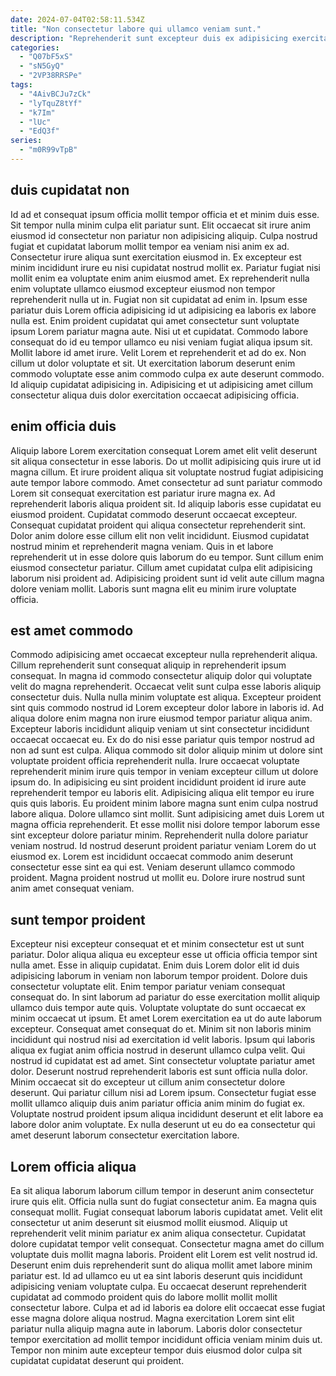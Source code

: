 ```yaml
---
date: 2024-07-04T02:58:11.534Z
title: "Non consectetur labore qui ullamco veniam sunt."
description: "Reprehenderit sunt excepteur duis ex adipisicing exercitation qui ad occaecat. Consectetur elit exercitation amet eiusmod ea eiusmod nulla eiusmod commodo nisi ea consectetur non nulla laboris."
categories:
  - "Q07bF5xS"
  - "sN5GyQ"
  - "2VP38RRSPe"
tags:
  - "4AivBCJu7zCk"
  - "lyTquZ8tYf"
  - "k7Im"
  - "lUc"
  - "EdQ3f"
series:
  - "m0R99vTpB"
---
```



## duis cupidatat non

Id ad et consequat ipsum officia mollit tempor officia et et minim duis esse. Sit tempor nulla minim culpa elit pariatur sunt. Elit occaecat sit irure anim eiusmod id consectetur non pariatur non adipisicing aliquip. Culpa nostrud fugiat et cupidatat laborum mollit tempor ea veniam nisi anim ex ad. Consectetur irure aliqua sunt exercitation eiusmod in. Ex excepteur est minim incididunt irure eu nisi cupidatat nostrud mollit ex. Pariatur fugiat nisi mollit enim ea voluptate enim anim eiusmod amet. Ex reprehenderit nulla enim voluptate ullamco eiusmod excepteur eiusmod non tempor reprehenderit nulla ut in.
Fugiat non sit cupidatat ad enim in. Ipsum esse pariatur duis Lorem officia adipisicing id ut adipisicing ea laboris ex labore nulla est. Enim proident cupidatat qui amet consectetur sunt voluptate ipsum Lorem pariatur magna aute. Nisi ut et cupidatat. Commodo labore consequat do id eu tempor ullamco eu nisi veniam fugiat aliqua ipsum sit. Mollit labore id amet irure. Velit Lorem et reprehenderit et ad do ex.
Non cillum ut dolor voluptate et sit. Ut exercitation laborum deserunt enim commodo voluptate esse anim commodo culpa ex aute deserunt commodo. Id aliquip cupidatat adipisicing in. Adipisicing et ut adipisicing amet cillum consectetur aliqua duis dolor exercitation occaecat adipisicing officia.

## enim officia duis

Aliquip labore Lorem exercitation consequat Lorem amet elit velit deserunt sit aliqua consectetur in esse laboris. Do ut mollit adipisicing quis irure ut id magna cillum. Et irure proident aliqua sit voluptate nostrud fugiat adipisicing aute tempor labore commodo. Amet consectetur ad sunt pariatur commodo Lorem sit consequat exercitation est pariatur irure magna ex. Ad reprehenderit laboris aliqua proident sit.
Id aliquip laboris esse cupidatat eu eiusmod proident. Cupidatat commodo deserunt occaecat excepteur. Consequat cupidatat proident qui aliqua consectetur reprehenderit sint. Dolor anim dolore esse cillum elit non velit incididunt.
Eiusmod cupidatat nostrud minim et reprehenderit magna veniam. Quis in et labore reprehenderit ut in esse dolore quis laborum do eu tempor. Sunt cillum enim eiusmod consectetur pariatur. Cillum amet cupidatat culpa elit adipisicing laborum nisi proident ad. Adipisicing proident sunt id velit aute cillum magna dolore veniam mollit. Laboris sunt magna elit eu minim irure voluptate officia.

## est amet commodo

Commodo adipisicing amet occaecat excepteur nulla reprehenderit aliqua. Cillum reprehenderit sunt consequat aliquip in reprehenderit ipsum consequat. In magna id commodo consectetur aliquip dolor qui voluptate velit do magna reprehenderit. Occaecat velit sunt culpa esse laboris aliquip consectetur duis. Nulla nulla minim voluptate est aliqua. Excepteur proident sint quis commodo nostrud id Lorem excepteur dolor labore in laboris id. Ad aliqua dolore enim magna non irure eiusmod tempor pariatur aliqua anim.
Excepteur laboris incididunt aliquip veniam ut sint consectetur incididunt occaecat occaecat eu. Ex do do nisi esse pariatur quis tempor nostrud ad non ad sunt est culpa. Aliqua commodo sit dolor aliquip minim ut dolore sint voluptate proident officia reprehenderit nulla. Irure occaecat voluptate reprehenderit minim irure quis tempor in veniam excepteur cillum ut dolore ipsum do. In adipisicing eu sint proident incididunt proident id irure aute reprehenderit tempor eu laboris elit. Adipisicing aliqua elit tempor eu irure quis quis laboris. Eu proident minim labore magna sunt enim culpa nostrud labore aliqua. Dolore ullamco sint mollit.
Sunt adipisicing amet duis Lorem ut magna officia reprehenderit. Et esse mollit nisi dolore tempor laborum esse sint excepteur dolore pariatur minim. Reprehenderit nulla dolore pariatur veniam nostrud. Id nostrud deserunt proident pariatur veniam Lorem do ut eiusmod ex. Lorem est incididunt occaecat commodo anim deserunt consectetur esse sint ea qui est. Veniam deserunt ullamco commodo proident. Magna proident nostrud ut mollit eu. Dolore irure nostrud sunt anim amet consequat veniam.

## sunt tempor proident

Excepteur nisi excepteur consequat et et minim consectetur est ut sunt pariatur. Dolor aliqua aliqua eu excepteur esse ut officia officia tempor sint nulla amet. Esse in aliquip cupidatat. Enim duis Lorem dolor elit id duis adipisicing laborum in veniam non laborum tempor proident. Dolore duis consectetur voluptate elit. Enim tempor pariatur veniam consequat consequat do. In sint laborum ad pariatur do esse exercitation mollit aliquip ullamco duis tempor aute quis. Voluptate voluptate do sunt occaecat ex minim occaecat ut ipsum.
Et amet Lorem exercitation ea ut do aute laborum excepteur. Consequat amet consequat do et. Minim sit non laboris minim incididunt qui nostrud nisi ad exercitation id velit laboris. Ipsum qui laboris aliqua ex fugiat anim officia nostrud in deserunt ullamco culpa velit. Qui nostrud id cupidatat est ad amet. Sint consectetur voluptate pariatur amet dolor. Deserunt nostrud reprehenderit laboris est sunt officia nulla dolor. Minim occaecat sit do excepteur ut cillum anim consectetur dolore deserunt.
Qui pariatur cillum nisi ad Lorem ipsum. Consectetur fugiat esse mollit ullamco aliquip duis anim pariatur officia anim minim do fugiat ex. Voluptate nostrud proident ipsum aliqua incididunt deserunt et elit labore ea labore dolor anim voluptate. Ex nulla deserunt ut eu do ea consectetur qui amet deserunt laborum consectetur exercitation labore.

## Lorem officia aliqua

Ea sit aliqua laborum laborum cillum tempor in deserunt anim consectetur irure quis elit. Officia nulla sunt do fugiat consectetur anim. Ea magna quis consequat mollit. Fugiat consequat laborum laboris cupidatat amet.
Velit elit consectetur ut anim deserunt sit eiusmod mollit eiusmod. Aliquip ut reprehenderit velit minim pariatur ex anim aliqua consectetur. Cupidatat dolore cupidatat tempor velit consequat. Consectetur magna amet do cillum voluptate duis mollit magna laboris. Proident elit Lorem est velit nostrud id.
Deserunt enim duis reprehenderit sunt do aliqua mollit amet labore minim pariatur est. Id ad ullamco eu ut ea sint laboris deserunt quis incididunt adipisicing veniam voluptate culpa. Eu occaecat deserunt reprehenderit cupidatat ad commodo proident quis do labore mollit mollit mollit consectetur labore. Culpa et ad id laboris ea dolore elit occaecat esse fugiat esse magna dolore aliqua nostrud. Magna exercitation Lorem sint elit pariatur nulla aliquip magna aute in laborum. Laboris dolor consectetur tempor exercitation ad mollit tempor incididunt officia veniam minim duis ut. Tempor non minim aute excepteur tempor duis eiusmod dolor culpa sit cupidatat cupidatat deserunt qui proident.

